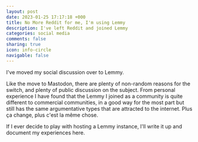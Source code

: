 ```yaml
---
layout: post
date: 2023-01-25 17:17:18 +000
title: No More Reddit for me, I'm using Lemmy
description: I've left Reddit and joined Lemmy
categories: social media
comments: false
sharing: true
icon: info-circle
navigable: false
---
```

I've moved my social discussion over to Lemmy.

Like the move to Mastodon, there are plenty of non-random reasons for the switch, and plenty of public discussion on the subject. From personal experience I have found that the Lemmy I joined as a community is quite different to commercial communities, in a good way for the most part but still has the same argumentative types that are attracted to the internet. Plus ça change, plus c'est la même chose.

If I ever decide to play with hosting a Lemmy instance, I'll write it up and document my experiences here. 
